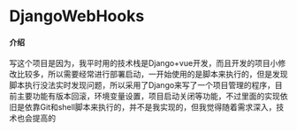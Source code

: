 # DjangoWebHooks

#### 介绍
写这个项目是因为，我平时用的技术栈是Django+vue开发，而且开发的项目小修改比较多，所以需要经常进行部署启动，一开始使用的是脚本来执行的，但是发现脚本执行没法实时发现问题，所以采用了Django来写了一个项目管理的程序，目前主要功能有版本回滚，环境变量设置，项目启动关闭等功能，不过里面的实现依旧是依靠Git和shell脚本来执行的，并不是我实现的，但我觉得随着需求深入，技术也会提高的
